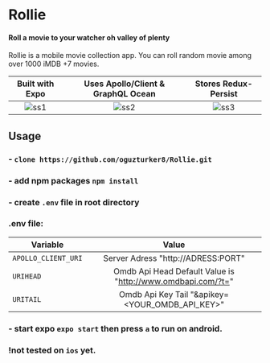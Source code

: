 # Rollie

#### Roll a movie to your watcher oh valley of plenty

Rollie is a mobile movie collection app. You can roll random movie among over 1000 iMDB +7 movies.

Built with Expo|Uses Apollo/Client & GraphQL Ocean|Stores Redux-Persist
:-------------------------:|:-------------------------:|:-------------------------:
![ss1](https://i.imgur.com/KkeOUgx.png)  |  ![ss2](https://i.imgur.com/jzHwimZ.png)|  ![ss3](https://i.imgur.com/smJiqdG.png)


## Usage

### - `clone https://github.com/oguzturker8/Rollie.git`

### - add npm packages `npm install`

### - create `.env` file in root directory
### .env file:
|Variable|Value|
|-|:-----:|
|`APOLLO_CLIENT_URI`|Server Adress "http://ADRESS:PORT"
|`URIHEAD`|Omdb Api Head Default Value is "http://www.omdbapi.com/?t="
|`URITAIL`|Omdb Api Key Tail "&apikey=<YOUR_OMDB_API_KEY>"

### - start expo `expo start` then press `a` to run on android.

### !not tested on `ios` yet.

